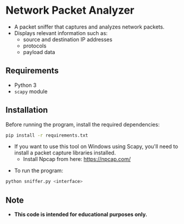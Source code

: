 # Network Packet Analyzer
- A packet sniffer that captures and analyzes network packets.
- Displays relevant information such as:
    * source and destination IP addresses
    * protocols
    * payload data

## Requirements
- Python 3
- `scapy` module

## Installation
Before running the program, install the required dependencies:

```sh
pip install -r requirements.txt
```

- If you want to use this tool on Windows using Scapy, you'll need to install a packet capture libraries installed.
    * Install Npcap from here: https://npcap.com/

* To run the program:
```sh
python sniffer.py <interface>
```

## Note
- **This code is intended for educational purposes only.**